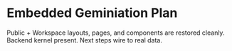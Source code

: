 # Embedded Geminiation Plan
Public + Workspace layouts, pages, and components are restored cleanly. Backend kernel present. Next steps wire to real data.
